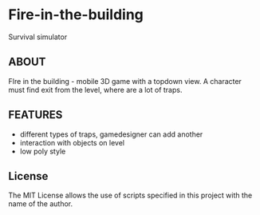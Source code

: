 # Fire-in-the-building
 Survival simulator

## ABOUT
FIre in the building - mobile 3D game with a topdown view. A character must find exit from the level, where are a lot of traps.

## FEATURES 
- different types of traps, gamedesigner can add another 
- interaction with objects on level
- low poly style

## License
The MIT License allows the use of scripts specified in this project with the name of the author.
